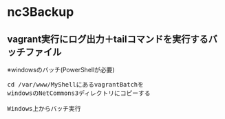 # nc3Backup

## vagrant実行にログ出力＋tailコマンドを実行するバッチファイル

※windowsのバッチ(PowerShellが必要)

<pre>
cd /var/www/MyShellにあるvagrantBatchを
windowsのNetCommons3ディレクトリにコピーする

Windows上からバッチ実行
</pre>
